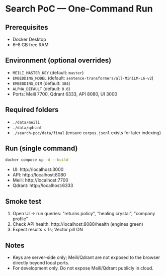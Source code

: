 # Search PoC — One-Command Run

## Prerequisites
- Docker Desktop
- 6–8 GB free RAM

## Environment (optional overrides)
- `MEILI_MASTER_KEY` (default: `master`)
- `EMBEDDING_MODEL` (default: `sentence-transformers/all-MiniLM-L6-v2`)
- `EMBEDDING_DIM` (default: `384`)
- `ALPHA_DEFAULT` (default: `0.6`)
- Ports: Meili 7700, Qdrant 6333, API 8080, UI 3000

## Required folders
- `./data/meili`
- `./data/qdrant`
- `./search-poc/data/final` (ensure `corpus.jsonl` exists for later indexing)

## Run (single command)
```bash
docker compose up -d --build
```
- UI: http://localhost:3000
- API: http://localhost:8080
- Meili: http://localhost:7700
- Qdrant: http://localhost:6333

## Smoke test
1) Open UI → run queries: "returns policy", "healing crystal", "company profile"
2) Check API health: http://localhost:8080/health (engines green)
3) Expect results < 1s; Vector pill ON

## Notes
- Keys are server-side only; Meili/Qdrant are not exposed to the browser directly beyond local ports.
- For development only. Do not expose Meili/Qdrant publicly in cloud.
